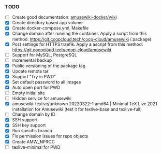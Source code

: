 ### TODO

- [ ] Create good documentation: [amusewiki-docker/wiki](https://github.com/rojenzaman/amusewiki-docker/wiki)
- [x] Create directory based app volume
- [x] Create docker-compose.yml, Makefile
- [x] Change domain after running the container. Apply a script from this method: https://git.coopcloud.tech/coop-cloud/amusewiki (:package)
- [x] Post settings for HTTPS traefik. Apply a ascript from this method: https://git.coopcloud.tech/coop-cloud/amusewiki
- [ ] Support for MySQL, PostgreSQL
- [ ] Incremental backup
- [x] Public versioning of the package tag.
- [x] Update remote tar
- [x] Support "Try in PWD"
- [x] Set default password to all images
- [x] Auto open port for PWD
- [ ] Empty initial site
- [ ] Hidden service for amusewiki
- [x] amusewiki-texlive/unknown 20220322-1 amd64 | Minimal TeX Live 2021 installation for Amusewiki (test it for texlive-base and texlive-full)
- [ ] Change domain by ID
- [x] SSH support
- [x] SSH key support
- [x] Run specific branch
- [x] Fix permission issues for repo objects
- [x] Create AMW_NPROC
- [ ] texlive-minimal for PWD
